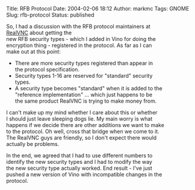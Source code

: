 Title: RFB Protocol
Date: 2004-02-06 18:12
Author: markmc
Tags: GNOME
Slug: rfb-protocol
Status: published

So, I had a discussion with the RFB protocol maintainers at  
[RealVNC](http://www.realvnc.com) about getting the  
new RFB security types - which I added in Vino for doing the  
encryption thing - registered in the protocol. As far as I can  
make out at this point:

-   There are more security types registered than appear in  
   the protocol specification.
-   Security types 1-16 are reserved for "standard" security  
   types.
-   A security type becomes "standard" when it is added to the  
   "reference implementation" ... which just happens to be  
   the same product RealVNC is trying to make money from.

I can't make up my mind whether I care about this or whether  
I should just leave sleeping dogs lie. My main worry is what  
happens if we decide there are other additions we want to make  
to the protocol. Oh well, cross that bridge when we come to it.  
The RealVNC guys are friendly, so I don't expect there would  
actually be problems.

In the end, we agreed that I had to use different numbers to  
identify the new security types and I had to modify the way  
the new security type actually worked. End result - I've just  
pushed a new version of Vino with incompatible changes in the  
protocol.
